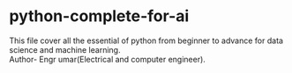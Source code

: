 # python-complete-for-ai
This file cover all the essential of python from beginner to advance for data science and machine learning.
<br>
Author- Engr umar(Electrical and computer engineer).
